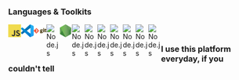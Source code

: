 ### Languages & Toolkits

<img align="left" alt="JavaScript" width="26px" src="https://raw.githubusercontent.com/github/explore/80688e429a7d4ef2fca1e82350fe8e3517d3494d/topics/javascript/javascript.png" style="max-width: 100%;"> <img align="left" alt="Visual Studio Code" width="26px" src="https://raw.githubusercontent.com/github/explore/80688e429a7d4ef2fca1e82350fe8e3517d3494d/topics/visual-studio-code/visual-studio-code.png" style="max-width: 100%;"> <img align="left" alt="Git" width="26px" src="https://raw.githubusercontent.com/github/explore/80688e429a7d4ef2fca1e82350fe8e3517d3494d/topics/git/git.png" style="max-width: 100%;"> <img align="left" alt="Node.js" width="26px" src="https://cdn-icons-png.flaticon.com/512/226/226777.png" style="max-width: 100%;"> <img align="left" alt="Node.js" width="26px" src="https://raw.githubusercontent.com/github/explore/80688e429a7d4ef2fca1e82350fe8e3517d3494d/topics/nodejs/nodejs.png" style="max-width: 100%;"> <img align="left" alt="Node.js" width="26px" src="https://www.kindpng.com/picc/m/405-4057025_getbukkit-logo-bukkit-logo-hd-png-download.png" style="max-width: 100%;"> <img align="left" alt="Node.js" width="26px" src="https://upload.wikimedia.org/wikipedia/commons/thumb/c/c3/Python-logo-notext.svg/768px-Python-logo-notext.svg.png" style="max-width: 100%;"> 
<img align="left" alt="Node.js" width="26px" src="https://www.pngitem.com/pimgs/m/241-2413401_anaconda-python-icon-hd-png-download.png" style="max-width: 100%;">
<img align="left" alt="Node.js" width="26px" src="https://i2.wp.com/zappysys.com/blog/wp-content/uploads/2018/06/tableau-integration-logo.png?fit=376%2C376&amp;ssl=1" style="max-width: 100%;">
<img align="left" alt="Node.js" width="26px" src="https://raw.githubusercontent.com/d3/d3-logo/master/d3.png" style="max-width: 100%;">
<img align="left" alt="Node.js" width="26px" src="https://www.solve100.com/wp-content/uploads/2018/10/kisspng-qlik-business-intelligence-software-dashboard-logo-5ae077243192b0.0334082715246600042031.jpg" style="max-width: 100%;">
<img align="left" alt="Node.js" width="26px" src="https://img.stackshare.io/service/1651/ma2jqJKH_400x400.png" style="max-width: 100%;">

<br />

### I use this platform everyday, if you couldn't tell

